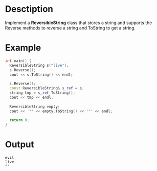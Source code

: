 # Desctiption

Implement a **ReversibleString** class that stores a string and supports the Reverse methods to reverse a string and ToString to get a string.

# Example

```c++
int main() {
  ReversibleString s("live");
  s.Reverse();
  cout << s.ToString() << endl;
  
  s.Reverse();
  const ReversibleString& s_ref = s;
  string tmp = s_ref.ToString();
  cout << tmp << endl;
  
  ReversibleString empty;
  cout << '"' << empty.ToString() << '"' << endl;
  
  return 0;
}
```
# Output
```
evil
live
""
```